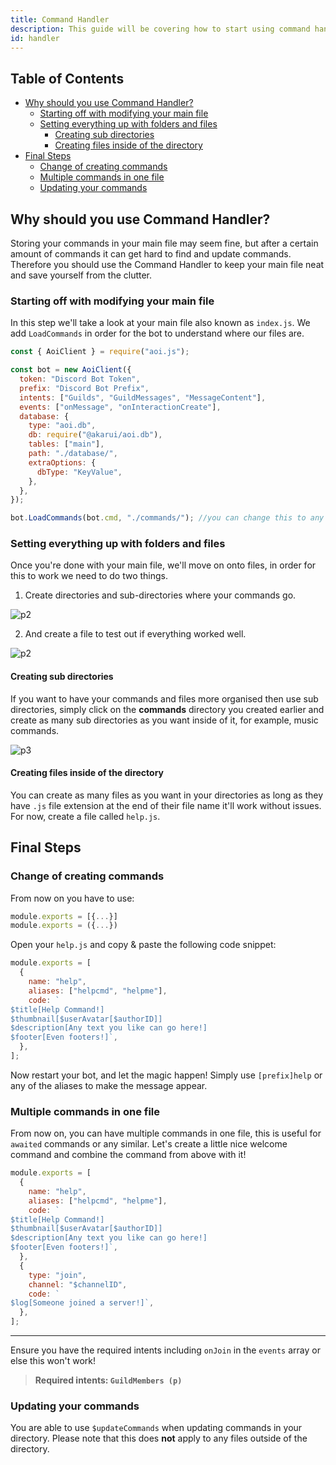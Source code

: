 ```yaml
---
title: Command Handler
description: This guide will be covering how to start using command handlers, creating multiple commands in one file and updating commands without restarting your Discord Bot.
id: handler
---
```


<!-- omit from toc -->
## Table of Contents
- [Why should you use Command Handler?](#why-should-you-use-command-handler)
  - [Starting off with modifying your main file](#starting-off-with-modifying-your-main-file)
  - [Setting everything up with folders and files](#setting-everything-up-with-folders-and-files)
    - [Creating sub directories](#creating-sub-directories)
    - [Creating files inside of the directory](#creating-files-inside-of-the-directory)
- [Final Steps](#final-steps)
  - [Change of creating commands](#change-of-creating-commands)
  - [Multiple commands in one file](#multiple-commands-in-one-file)
  - [Updating your commands](#updating-your-commands)


## Why should you use Command Handler?

Storing your commands in your main file may seem fine, but after a certain amount of commands it can get hard to find and update commands. Therefore you should use the Command Handler to keep your main file neat and save yourself from the clutter.

### Starting off with modifying your main file

In this step we'll take a look at your main file also known as `index.js`. We add `LoadCommands` in order for the bot to understand where our files are.

```javascript title="index.js"
const { AoiClient } = require("aoi.js");

const bot = new AoiClient({
  token: "Discord Bot Token",
  prefix: "Discord Bot Prefix",
  intents: ["Guilds", "GuildMessages", "MessageContent"],
  events: ["onMessage", "onInteractionCreate"],
  database: {
    type: "aoi.db",
    db: require("@akarui/aoi.db"),
    tables: ["main"],
    path: "./database/",
    extraOptions: {
      dbType: "KeyValue",
    },
  },
});

bot.LoadCommands(bot.cmd, "./commands/"); //you can change this to any directory you want
```

### Setting everything up with folders and files

Once you're done with your main file, we'll move on onto files, in order for this to work we need to do two things.

1. Create directories and sub-directories where your commands go.

![p2](https://cdn.discordapp.com/attachments/1082168708866244648/1083390579402088458/HwYiJqoeF9SAAAAAElFTkSuQmCC.png)

2. And create a file to test out if everything worked well.

![p2](https://cdn.discordapp.com/attachments/1082168708866244648/1083390890405543976/Awoopj94LkCqAAAAAElFTkSuQmCC.png)

#### Creating sub directories

If you want to have your commands and files more organised then use sub directories, simply click on the **commands**
directory you created earlier and create as many sub directories as you want inside of it, for example, music commands.

![p3](https://cdn.discordapp.com/attachments/1082168708866244648/1083391154227261540/e0P4fAZqcEmh2npQAAAAASUVORK5CYII.png)

#### Creating files inside of the directory

You can create as many files as you want in your directories as long as they have `.js` file extension at the end of their file name
it'll work without issues. For now, create a file called `help.js`.

## Final Steps

### Change of creating commands

From now on you have to use:

```javascript
module.exports = [{...}]
module.exports = ({...})
```

Open your `help.js` and copy & paste the following code snippet:

```javascript title="commands/help.js"
module.exports = [
  {
    name: "help",
    aliases: ["helpcmd", "helpme"],
    code: `
$title[Help Command!]
$thumbnail[$userAvatar[$authorID]] 
$description[Any text you like can go here!]
$footer[Even footers!]`,
  },
];
```

Now restart your bot, and let the magic happen! Simply use `[prefix]help` or any of the aliases to make the message
appear.

### Multiple commands in one file

From now on, you can have multiple commands in one file, this is useful for `awaited` commands or any similar. Let's
create a little nice welcome command and combine the command from above with it!

```javascript title="commands/help.js"
module.exports = [
  {
    name: "help",
    aliases: ["helpcmd", "helpme"],
    code: `
$title[Help Command!]
$thumbnail[$userAvatar[$authorID]] 
$description[Any text you like can go here!]
$footer[Even footers!]`,
  },
  {
    type: "join",
    channel: "$channelID",
    code: `
$log[Someone joined a server!]`,
  },
];
```

---

Ensure you have the required intents including `onJoin` in the `events` array or else this won't work!

> **Required intents: `GuildMembers (p)`**

### Updating your commands

You are able to use `$updateCommands` when updating commands in your directory. Please note that this does **not** apply
to any files outside of the directory.
